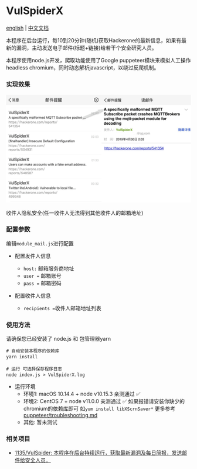 # VulSpiderX

[english](README_english.md) | [中文文档](README.md)

本程序在后台运行，每10到20分钟(随机)获取Hackerone的最新信息，如果有最新的漏洞，主动发送电子邮件(标题+链接)给若干个安全研究人员。

本程序使用node.js开发，爬取功能使用了Google puppeteer模块来模拟人工操作headless chromium，同时动态解析javascript，以绕过反爬机制。

### 实现效果

![all](https://github.com/1135/notes/blob/master/imgs/vulspiderX.png?raw=true)

收件人隐私安全(任一收件人无法得到其他收件人的邮箱地址)

### 配置参数

编辑`module_mail.js`进行配置

* 配置发件人信息
  * `host:`  邮箱服务商地址
  * `user =` 邮箱账号
  * `pass =` 邮箱密码

* 配置收件人信息
  * `recipients =`收件人邮箱地址列表

### 使用方法

请确保您已经安装了 node.js 和 包管理器yarn
```
# 自动安装本程序的依赖库
yarn install

# 运行 可选择保存程序日志
node index.js > VulSpiderX.log
```

* 运行环境
  * 环境1: macOS 10.14.4 + node v10.15.3 亲测通过 ✅
  * 环境2: CentOS 7 + node v11.0.0 亲测通过 ✅ 如果报错请安装你缺少的chromium的依赖库即可 如`yum install libXScrnSaver*` 更多参考[puppeteer/troubleshooting.md](https://github.com/GoogleChrome/puppeteer/blob/master/docs/troubleshooting.md#running-puppeteer-on-google-cloud-functions)
  * 其他: 暂未测试

### 相关项目

* [1135/VulSpider: 本程序在后台持续运行，获取最新漏洞及每日简报，发送邮件给安全人员。](https://github.com/1135/VulSpider)
